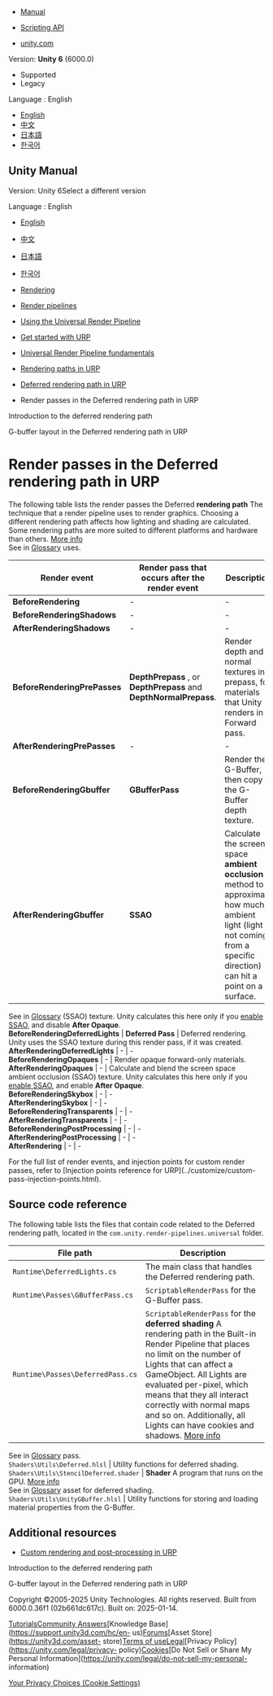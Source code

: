 [](https://docs.unity3d.com)

  * [Manual](../Manual/index.html)
  * [Scripting API](../ScriptReference/index.html)

  * [unity.com](https://unity.com/)

Version: **Unity 6** (6000.0)

  * Supported
  * Legacy

Language : English

  * [English](/Manual/urp/rendering/render-passes-deferred.html)
  * [中文](/cn/current/Manual/urp/rendering/render-passes-deferred.html)
  * [日本語](/ja/current/Manual/urp/rendering/render-passes-deferred.html)
  * [한국어](/kr/current/Manual/urp/rendering/render-passes-deferred.html)

[](https://docs.unity3d.com)

## Unity Manual

Version: Unity 6Select a different version

Language : English

  * [English](/Manual/urp/rendering/render-passes-deferred.html)
  * [中文](/cn/current/Manual/urp/rendering/render-passes-deferred.html)
  * [日本語](/ja/current/Manual/urp/rendering/render-passes-deferred.html)
  * [한국어](/kr/current/Manual/urp/rendering/render-passes-deferred.html)

  * [Rendering](../../rendering-and-post-processing.html)
  * [Render pipelines](../../render-pipelines.html)
  * [Using the Universal Render Pipeline](../../universal-render-pipeline.html)
  * [Get started with URP](../../urp/introduction-landing.html)
  * [Universal Render Pipeline fundamentals](../../urp/urp-concepts.html)
  * [Rendering paths in URP](../../urp/rendering-paths-landing.html)
  * [Deferred rendering path in URP](../../urp/rendering/deferred-rendering-path-landing.html)
  * Render passes in the Deferred rendering path in URP

[](../../urp/rendering/deferred-rendering-path-introduction.html)

Introduction to the deferred rendering path

[](../../urp/rendering/g-buffer-layout.html)

G-buffer layout in the Deferred rendering path in URP

# Render passes in the Deferred rendering path in URP

The following table lists the render passes the Deferred **rendering path**
The technique that a render pipeline uses to render graphics. Choosing a
different rendering path affects how lighting and shading are calculated. Some
rendering paths are more suited to different platforms and hardware than
others. [More info](../../RenderingPaths.html)  
See in [Glossary](../../Glossary.html#RenderingPath) uses.

**Render event** | **Render pass that occurs after the render event** | **Description**  
---|---|---  
**BeforeRendering** | - | -  
**BeforeRenderingShadows** | - | -  
**AfterRenderingShadows** | - | -  
**BeforeRenderingPrePasses** |  **DepthPrepass** , or **DepthPrepass** and **DepthNormalPrepass**. | Render depth and normal textures in a prepass, for materials that Unity renders in a Forward pass.  
**AfterRenderingPrePasses** | - | -  
**BeforeRenderingGbuffer** | **GBufferPass** | Render the G-Buffer, then copy the G-Buffer depth texture.  
**AfterRenderingGbuffer** | **SSAO** | Calculate the screen space **ambient occlusion** A method to approximate how much ambient light (light not coming from a specific direction) can hit a point on a surface.  
See in [Glossary](../../Glossary.html#Ambientocclusion) (SSAO) texture. Unity
calculates this here only if you [enable SSAO](../post-processing-ssao.html),
and disable **After Opaque**.  
**BeforeRenderingDeferredLights** | **Deferred Pass** | Deferred rendering. Unity uses the SSAO texture during this render pass, if it was created.  
**AfterRenderingDeferredLights** | - | -  
**BeforeRenderingOpaques** | - | Render opaque forward-only materials.  
**AfterRenderingOpaques** | - | Calculate and blend the screen space ambient occlusion (SSAO) texture. Unity calculates this here only if you [enable SSAO](../post-processing-ssao.html), and enable **After Opaque**.  
**BeforeRenderingSkybox** | - | -  
**AfterRenderingSkybox** | - | -  
**BeforeRenderingTransparents** | - | -  
**AfterRenderingTransparents** | - | -  
**BeforeRenderingPostProcessing** | - | -  
**AfterRenderingPostProcessing** | - | -  
**AfterRendering** | - | -  
  
For the full list of render events, and injection points for custom render
passes, refer to [Injection points reference for URP](../customize/custom-
pass-injection-points.html).

## Source code reference

The following table lists the files that contain code related to the Deferred
rendering path, located in the `com.unity.render-pipelines.universal` folder.

**File path** | **Description**  
---|---  
`Runtime\DeferredLights.cs` | The main class that handles the Deferred rendering path.  
`Runtime\Passes\GBufferPass.cs` |  `ScriptableRenderPass` for the G-Buffer pass.  
`Runtime\Passes\DeferredPass.cs` |  `ScriptableRenderPass` for the **deferred shading** A rendering path in the Built-in Render Pipeline that places no limit on the number of Lights that can affect a GameObject. All Lights are evaluated per-pixel, which means that they all interact correctly with normal maps and so on. Additionally, all Lights can have cookies and shadows. [More info](../../RenderTech-DeferredShading.html)  
See in [Glossary](../../Glossary.html#Deferredshading) pass.  
`Shaders\Utils\Deferred.hlsl` | Utility functions for deferred shading.  
`Shaders\Utils\StencilDeferred.shader` | **Shader** A program that runs on the GPU. [More info](../../Shaders.html)  
See in [Glossary](../../Glossary.html#Shader) asset for deferred shading.  
`Shaders\Utils\UnityGBuffer.hlsl` | Utility functions for storing and loading material properties from the G-Buffer.  
  
## Additional resources

  * [Custom rendering and post-processing in URP](../customizing-urp.html)

[](../../urp/rendering/deferred-rendering-path-introduction.html)

Introduction to the deferred rendering path

[](../../urp/rendering/g-buffer-layout.html)

G-buffer layout in the Deferred rendering path in URP

Copyright ©2005-2025 Unity Technologies. All rights reserved. Built from
6000.0.36f1 (02b661dc617c). Built on: 2025-01-14.

[Tutorials](https://learn.unity.com/)[Community
Answers](https://answers.unity3d.com)[Knowledge
Base](https://support.unity3d.com/hc/en-
us)[Forums](https://forum.unity3d.com)[Asset Store](https://unity3d.com/asset-
store)[Terms of
use](https://docs.unity3d.com/Manual/TermsOfUse.html)[Legal](https://unity.com/legal)[Privacy
Policy](https://unity.com/legal/privacy-
policy)[Cookies](https://unity.com/legal/cookie-policy)[Do Not Sell or Share
My Personal Information](https://unity.com/legal/do-not-sell-my-personal-
information)

[Your Privacy Choices (Cookie Settings)](javascript:void\(0\);)

